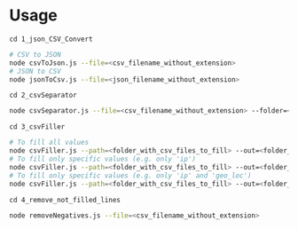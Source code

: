 # Usage

`cd 1_json_CSV_Convert`

```bash
# CSV to JSON
node csvToJson.js --file=<csv_filename_without_extension>
# JSON to CSV
node jsonToCsv.js --file=<json_filename_without_extension>
```

`cd 2_csvSeparator`

```bash
node csvSeparator.js --file=<csv_filename_without_extension> --folder=<folder_for_separated_items>
```

`cd 3_csvFiller`

```bash
# To fill all values
node csvFiller.js --path=<folder_with_csv_files_to_fill> --out=<folder_for_filled_csv_files> --get=all
# To fill only specific values (e.g. only 'ip')
node csvFiller.js --path=<folder_with_csv_files_to_fill> --out=<folder_for_filled_csv_files> --get=ip
# To fill only specific values (e.g. only 'ip' and 'geo_loc')
node csvFiller.js --path=<folder_with_csv_files_to_fill> --out=<folder_for_filled_csv_files> --get=ip,geo_loc
```

`cd 4_remove_not_filled_lines`

```bash
node removeNegatives.js --file=<csv_filename_without_extension>
```
